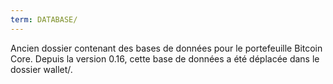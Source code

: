 ```yaml
---
term: DATABASE/
---
```


Ancien dossier contenant des bases de données pour le portefeuille Bitcoin Core. Depuis la version 0.16, cette base de données a été déplacée dans le dossier wallet/.

